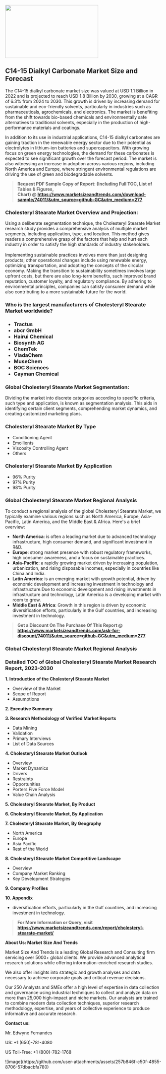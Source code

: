 <p><img class="alignnone size-medium wp-image-20088" src="https://ffe5etoiles.com/wp-content/uploads/2024/12/MST1-300x171.png" alt="" width="300" height="171" /></p><h2>C14-15 Dialkyl Carbonate Market Size and Forecast</h2><p>The C14-15 dialkyl carbonate market size was valued at USD 1.1 Billion in 2022 and is projected to reach USD 1.8 Billion by 2030, growing at a CAGR of 6.3% from 2024 to 2030. This growth is driven by increasing demand for sustainable and eco-friendly solvents, particularly in industries such as pharmaceuticals, agrochemicals, and electronics. The market is benefiting from the shift towards bio-based chemicals and environmentally safe alternatives to traditional solvents, especially in the production of high-performance materials and coatings.</p><p>In addition to its use in industrial applications, C14-15 dialkyl carbonates are gaining traction in the renewable energy sector due to their potential as electrolytes in lithium-ion batteries and supercapacitors. With growing focus on green energy technologies, the demand for these carbonates is expected to see significant growth over the forecast period. The market is also witnessing an increase in adoption across various regions, including North America and Europe, where stringent environmental regulations are driving the use of green and biodegradable solvents.</p></p><blockquote id="" class=""><strong>Request PDF Sample Copy of Report: (Including Full TOC, List of Tables &amp; Figures, Chart)&nbsp;@&nbsp;<strong><a href="https://www.marketsizeandtrends.com/download-sample/74011/&utm_source=github-GC&utm_medium=277" target="_blank">https://www.marketsizeandtrends.com/download-sample/74011/&utm_source=github-GC&utm_medium=277</a></strong></strong></blockquote><h3 id="" class="">Cholesteryl Stearate Market&nbsp;Overview and Projection:</h3><p id="" class="">Using a deliberate segmentation technique, the Cholesteryl Stearate Market research study provides a comprehensive analysis of multiple market segments, including application, type, and location. This method gives readers a comprehensive grasp of the factors that help and hurt each industry in order to satisfy the high standards of industry stakeholders. <br /> <br />Implementing sustainable practices involves more than just designing products; other operational changes include using renewable energy, optimizing transportation, and adopting the concepts of the circular economy. Making the transition to sustainability sometimes involves large upfront costs, but there are also long-term benefits, such improved brand reputation, customer loyalty, and regulatory compliance. By adhering to environmental principles, companies can satisfy consumer demand while also contributing to a more sustainable future for the world.</p><h3 id="" class="">Who is the largest manufacturers of&nbsp;Cholesteryl Stearate Market worldwide?</h3><h3 class=""><p><ul><li>Tractus </li><li> abcr GmbH </li><li> Hairui Chemical </li><li> Biosynth AG </li><li> ChemTek </li><li> VladaChem </li><li> MuseChem </li><li> BOC Sciences </li><li> Cayman Chemical</li></ul></p></h3><h3 id="" class="">Global&nbsp;Cholesteryl Stearate Market Segmentation:</h3><p id="" class="">Dividing the market into discrete categories according to specific criteria, such type and application, is known as segmentation analysis. This aids in identifying certain client segments, comprehending market dynamics, and creating customized marketing plans.</p><h3 id="" class="">Cholesteryl Stearate Market&nbsp;By Type</h3><p><p><ul><li>Conditioning Agent </li><li> Emollients </li><li> Viscosity Controlling Agent </li><li> Others</p></li></ul></p></p><h3 id="" class="">Cholesteryl Stearate Market&nbsp;By Application</h3><p class=""><p><ul><li>96% Purity </li><li> 97% Purity </li><li> 98% Purity</li></ul></p></p><h3 id="" class="">Global Cholesteryl Stearate Market Regional Analysis</h3><p id="" class="">To conduct a regional analysis of the global Cholesteryl Stearate Market, we typically examine various regions such as North America, Europe, Asia-Pacific, Latin America, and the Middle East &amp; Africa. Here's a brief overview:</p><ul><li><strong>North America</strong>: is often a leading market due to advanced technology infrastructure, high consumer demand, and significant investment in R&amp;D.</li><li><strong>Europe</strong>: strong market presence with robust regulatory frameworks, high consumer awareness, and a focus on sustainable practices.</li><li><strong>Asia-Pacific</strong>: a rapidly growing market driven by increasing population, urbanization, and rising disposable incomes, especially in countries like China and India.</li><li><strong>Latin America</strong>: is an emerging market with growth potential, driven by economic development and increasing investment in technology and infrastructure.Due to economic development and rising investments in infrastructure and technology, Latin America is a developing market with room to grow.</li><li><strong>Middle East &amp; Africa</strong>: Growth in this region is driven by economic diversification efforts, particularly in the Gulf countries, and increasing investment in technology.</li></ul><blockquote id="" class=""><strong>Get a Discount On The Purchase Of This Report @ <strong><a href="https://www.marketsizeandtrends.com/ask-for-discount/74011/&utm_source=github-GC&utm_medium=277" target="_blank">https://www.marketsizeandtrends.com/ask-for-discount/74011/&utm_source=github-GC&utm_medium=277</a></strong></strong></blockquote><h3 id="" class="">Global Cholesteryl Stearate Market Regional Analysis</h3><h3 id="" class="">Detailed TOC of Global Cholesteryl Stearate Market Research Report, 2023-2030</h3><p id="" class=""><strong>1. Introduction of the Cholesteryl Stearate Market</strong></p><ul><li>Overview of the Market</li><li>Scope of Report</li><li>Assumptions</li></ul><p id="" class=""><strong>2. Executive Summary</strong></p><p id="" class=""><strong>3. Research Methodology of Verified Market Reports</strong></p><ul><li>Data Mining</li><li>Validation</li><li>Primary Interviews</li><li>List of Data Sources</li></ul><p id="" class=""><strong>4. Cholesteryl Stearate Market Outlook</strong></p><ul><li>Overview</li><li>Market Dynamics</li><li>Drivers</li><li>Restraints</li><li>Opportunities</li><li>Porters Five Force Model</li><li>Value Chain Analysis</li></ul><p id="" class=""><strong>5. Cholesteryl Stearate Market, By Product</strong></p><p id="" class=""><strong>6. Cholesteryl Stearate Market, By Application</strong></p><p id="" class=""><strong>7. Cholesteryl Stearate Market, By Geography</strong></p><ul><li>North America</li><li>Europe</li><li>Asia Pacific</li><li>Rest of the World</li></ul><p id="" class=""><strong>8. Cholesteryl Stearate Market Competitive Landscape</strong></p><ul><li>Overview</li><li>Company Market Ranking</li><li>Key Development Strategies</li></ul><p id="" class=""><strong>9. Company Profiles</strong></p><p id="" class=""><strong>10. Appendix</strong></p><ul><li>diversification efforts, particularly in the Gulf countries, and increasing investment in technology.</li></ul><blockquote id="" class=""><strong>For More Information or Query, visit <strong><strong><a href="https://www.marketsizeandtrends.com/report/cholesteryl-stearate-market/" target="_blank">https://www.marketsizeandtrends.com/report/cholesteryl-stearate-market/</a></strong></strong></strong></blockquote><p id="" class=""><strong>About Us: Market Size And Trends</strong></p><p id="" class="">Market Size And Trends is a leading Global Research and Consulting firm servicing over 5000+ global clients. We provide advanced analytical research solutions while offering information-enriched research studies.</p><p id="" class="">We also offer insights into strategic and growth analyses and data necessary to achieve corporate goals and critical revenue decisions.</p><p id="" class="">Our 250 Analysts and SMEs offer a high level of expertise in data collection and governance using industrial techniques to collect and analyze data on more than 25,000 high-impact and niche markets. Our analysts are trained to combine modern data collection techniques, superior research methodology, expertise, and years of collective experience to produce informative and accurate research.</p><p id="" class=""><strong>Contact us:</strong></p><p id="" class="">Mr. Edwyne Fernandes</p><p id="" class="">US: +1 (650)-781-4080</p><p id="" class="">US Toll-Free: +1 (800)-782-1768</p>
![image](https://github.com/user-attachments/assets/257b846f-c50f-4855-8706-57dbacbfa780)
